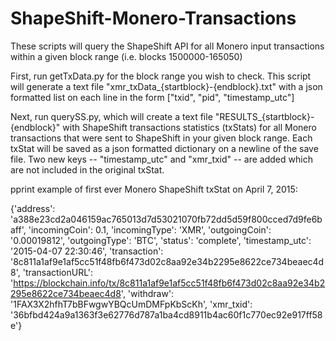 # ShapeShift-Monero-Transactions

These scripts will query the ShapeShift API for all Monero input transactions within a given block range (i.e. blocks 1500000-165050)

First, run getTxData.py for the block range you wish to check. This script will generate a text file "xmr_txData_{startblock}-{endblock}.txt" 
with a json formatted list on each line in the form ["txid", "pid", "timestamp_utc"]

Next, run querySS.py, which will create a text file "RESULTS_{startblock}-{endblock}" with ShapeShift transactions statistics (txStats) for all Monero transactions that were 
sent to ShapeShift in your given block range. Each txStat will be saved as a json formatted dictionary on a newline of the save file. 
Two new keys -- "timestamp_utc" and "xmr_txid" -- are added which are not included in the original txStat.

pprint example of first ever Monero ShapeShift txStat on April 7, 2015:

{'address': 'a388e23cd2a046159ac765013d7d53021070fb72dd5d59f800cced7d9fe6baff',
 'incomingCoin': 0.1,
 'incomingType': 'XMR',
 'outgoingCoin': '0.00019812',
 'outgoingType': 'BTC',
 'status': 'complete',
 'timestamp_utc': '2015-04-07 22:30:46',
 'transaction': '8c811a1af9e1af5cc51f48fb6f473d02c8aa92e34b2295e8622ce734beaec4d8',
 'transactionURL': 'https://blockchain.info/tx/8c811a1af9e1af5cc51f48fb6f473d02c8aa92e34b2295e8622ce734beaec4d8',
 'withdraw': '1FAX3X2hfhT7bBFwgwYBQcUmDMFpKbScKh',
 'xmr_txid': '36bfbd424a9a1363f3e62776d787a1ba4cd8911b4ac60f1c770ec92e917ff58e'}
